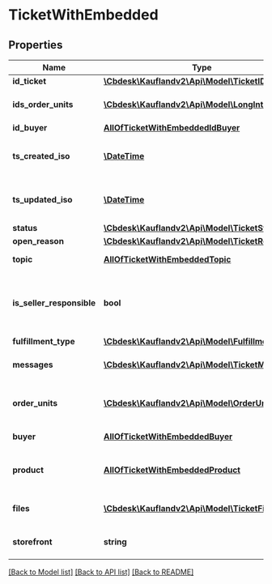 # TicketWithEmbedded

## Properties
Name | Type | Description | Notes
------------ | ------------- | ------------- | -------------
**id_ticket** | [**\Cbdesk\Kauflandv2\Api\Model\TicketID**](TicketID.md) |  | 
**ids_order_units** | [**\Cbdesk\Kauflandv2\Api\Model\LongInteger[]**](LongInteger.md) | The list of order units IDs | 
**id_buyer** | [**AllOfTicketWithEmbeddedIdBuyer**](AllOfTicketWithEmbeddedIdBuyer.md) |  | 
**ts_created_iso** | [**\DateTime**](\DateTime.md) | Creation date of the ticket in iso 8601 | 
**ts_updated_iso** | [**\DateTime**](\DateTime.md) | Last update on the ticket in iso 8601 | 
**status** | [**\Cbdesk\Kauflandv2\Api\Model\TicketStatus**](TicketStatus.md) |  | 
**open_reason** | [**\Cbdesk\Kauflandv2\Api\Model\TicketReason**](TicketReason.md) |  | 
**topic** | [**AllOfTicketWithEmbeddedTopic**](AllOfTicketWithEmbeddedTopic.md) | The topic of the ticket | 
**is_seller_responsible** | **bool** | An indicator, whether the seller needs to take action | 
**fulfillment_type** | [**\Cbdesk\Kauflandv2\Api\Model\FulfillmentType**](FulfillmentType.md) |  | 
**messages** | [**\Cbdesk\Kauflandv2\Api\Model\TicketMessage[]**](TicketMessage.md) | A list of the tickets&#x27; messages | 
**order_units** | [**\Cbdesk\Kauflandv2\Api\Model\OrderUnit[]**](OrderUnit.md) | A list of the order units linked to the ticket | 
**buyer** | [**AllOfTicketWithEmbeddedBuyer**](AllOfTicketWithEmbeddedBuyer.md) | The buyer of the ticket | 
**product** | [**AllOfTicketWithEmbeddedProduct**](AllOfTicketWithEmbeddedProduct.md) | The product related to the ticket | 
**files** | [**\Cbdesk\Kauflandv2\Api\Model\TicketFile[]**](TicketFile.md) | Uploaded files inside the ticket | 
**storefront** | **string** | Current storefront (country) | 

[[Back to Model list]](../../README.md#documentation-for-models) [[Back to API list]](../../README.md#documentation-for-api-endpoints) [[Back to README]](../../README.md)

